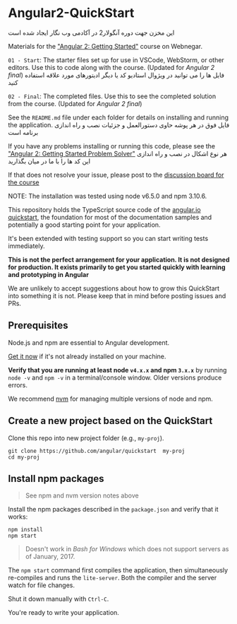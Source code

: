 # Angular2-QuickStart


این مخزن جهت دوره آنگولار2 در آکادمی وب نگار ایجاد شده است

Materials for the ["Angular 2: Getting Started"](http://academy.webnegar.ir/Angular2.html) course on Webnegar.

`01 - Start`: The starter files set up for use in VSCode, WebStorm, or other editors. Use this to code along with the course. (Updated for <i>Angular 2 final</i>)
فایل ها را می توانید در ویژوال استادیو کد یا دیگر ادیتورهای مورد علاقه استفاده کنید

`02 - Final`: The completed files. Use this to see the completed solution from the course. (Updated for <i>Angular 2 final</i>)


See the `README.md` file under each folder for details on installing and running the application.
فایل فوق در هر پوشه حاوی دستورالعمل و جزئیات نصب و راه اندازی  برنامه است

If you have any problems installing or running this code, please see the ["Angular 2: Getting Started Problem Solver"](http://academy.webnegar.ir/Angular2.html)
هر نوع اشکال در نصب و راه اندازی این کد ها را با ما در میان بگذارید

If that does not resolve your issue, please post to the [discussion board for the course](http://academy.webnegar.ir/Angular2.html)

NOTE: The installation was tested using node v6.5.0 and npm 3.10.6.


This repository holds the TypeScript source code of the [angular.io quickstart](https://angular.io/docs/ts/latest/quickstart.html),
the foundation for most of the documentation samples and potentially a good starting point for your application.

It's been extended with testing support so you can start writing tests immediately.

**This is not the perfect arrangement for your application. It is not designed for production.
It exists primarily to get you started quickly with learning and prototyping in Angular**

We are unlikely to accept suggestions about how to grow this QuickStart into something it is not.
Please keep that in mind before posting issues and PRs.

## Prerequisites

Node.js and npm are essential to Angular development. 
    
<a href="https://docs.npmjs.com/getting-started/installing-node" target="_blank" title="Installing Node.js and updating npm">
Get it now</a> if it's not already installed on your machine.
 
**Verify that you are running at least node `v4.x.x` and npm `3.x.x`**
by running `node -v` and `npm -v` in a terminal/console window.
Older versions produce errors.

We recommend [nvm](https://github.com/creationix/nvm) for managing multiple versions of node and npm.

## Create a new project based on the QuickStart

Clone this repo into new project folder (e.g., `my-proj`).
```shell
git clone https://github.com/angular/quickstart  my-proj
cd my-proj
```
## Install npm packages

> See npm and nvm version notes above

Install the npm packages described in the `package.json` and verify that it works:

```shell
npm install
npm start
```

>Doesn't work in _Bash for Windows_ which does not support servers as of January, 2017.

The `npm start` command first compiles the application, 
then simultaneously re-compiles and runs the `lite-server`.
Both the compiler and the server watch for file changes.

Shut it down manually with `Ctrl-C`.

You're ready to write your application.
